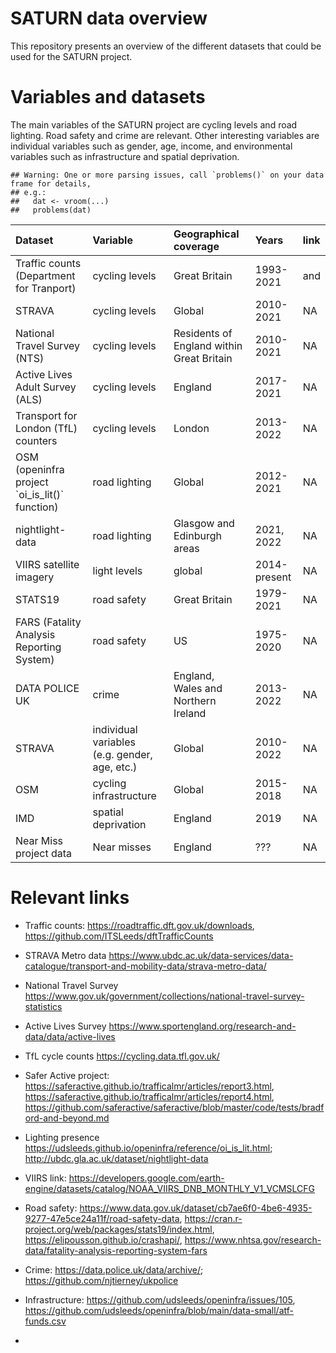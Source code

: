 SATURN data overview
================

This repository presents an overview of the different datasets that
could be used for the SATURN project.

# Variables and datasets

The main variables of the SATURN project are cycling levels and road
lighting. Road safety and crime are relevant. Other interesting
variables are individual variables such as gender, age, income, and
environmental variables such as infrastructure and spatial deprivation.

    ## Warning: One or more parsing issues, call `problems()` on your data frame for details,
    ## e.g.:
    ##   dat <- vroom(...)
    ##   problems(dat)

<table class="table" style="margin-left: auto; margin-right: auto;">
<thead>
<tr>
<th style="text-align:left;">
Dataset
</th>
<th style="text-align:left;">
Variable
</th>
<th style="text-align:left;">
Geographical coverage
</th>
<th style="text-align:left;">
Years
</th>
<th style="text-align:left;">
link
</th>
</tr>
</thead>
<tbody>
<tr>
<td style="text-align:left;">
Traffic counts (Department for Tranport)
</td>
<td style="text-align:left;">
cycling levels
</td>
<td style="text-align:left;">
Great Britain
</td>
<td style="text-align:left;">
1993-2021
</td>
<td style="text-align:left;">
<https://roadtraffic.dft.gov.uk/downloads> and
<https://github.com/ITSLeeds/dftTrafficCounts>
</td>
</tr>
<tr>
<td style="text-align:left;">
STRAVA
</td>
<td style="text-align:left;">
cycling levels
</td>
<td style="text-align:left;">
Global
</td>
<td style="text-align:left;">
2010-2021
</td>
<td style="text-align:left;">
NA
</td>
</tr>
<tr>
<td style="text-align:left;">
National Travel Survey (NTS)
</td>
<td style="text-align:left;">
cycling levels
</td>
<td style="text-align:left;">
Residents of England within Great Britain
</td>
<td style="text-align:left;">
2010-2021
</td>
<td style="text-align:left;">
NA
</td>
</tr>
<tr>
<td style="text-align:left;">
Active Lives Adult Survey (ALS)
</td>
<td style="text-align:left;">
cycling levels
</td>
<td style="text-align:left;">
England
</td>
<td style="text-align:left;">
2017-2021
</td>
<td style="text-align:left;">
NA
</td>
</tr>
<tr>
<td style="text-align:left;">
Transport for London (TfL) counters
</td>
<td style="text-align:left;">
cycling levels
</td>
<td style="text-align:left;">
London
</td>
<td style="text-align:left;">
2013-2022
</td>
<td style="text-align:left;">
NA
</td>
</tr>
<tr>
<td style="text-align:left;">
OSM (openinfra project `oi_is_lit()` function)
</td>
<td style="text-align:left;">
road lighting
</td>
<td style="text-align:left;">
Global
</td>
<td style="text-align:left;">
2012-2021
</td>
<td style="text-align:left;">
NA
</td>
</tr>
<tr>
<td style="text-align:left;">
nightlight-data
</td>
<td style="text-align:left;">
road lighting
</td>
<td style="text-align:left;">
Glasgow and Edinburgh areas
</td>
<td style="text-align:left;">
2021, 2022
</td>
<td style="text-align:left;">
NA
</td>
</tr>
<tr>
<td style="text-align:left;">
VIIRS satellite imagery
</td>
<td style="text-align:left;">
light levels
</td>
<td style="text-align:left;">
global
</td>
<td style="text-align:left;">
2014-present
</td>
<td style="text-align:left;">
NA
</td>
</tr>
<tr>
<td style="text-align:left;">
STATS19
</td>
<td style="text-align:left;">
road safety
</td>
<td style="text-align:left;">
Great Britain
</td>
<td style="text-align:left;">
1979-2021
</td>
<td style="text-align:left;">
NA
</td>
</tr>
<tr>
<td style="text-align:left;">
FARS (Fatality Analysis Reporting System)
</td>
<td style="text-align:left;">
road safety
</td>
<td style="text-align:left;">
US
</td>
<td style="text-align:left;">
1975-2020
</td>
<td style="text-align:left;">
NA
</td>
</tr>
<tr>
<td style="text-align:left;">
DATA POLICE UK
</td>
<td style="text-align:left;">
crime
</td>
<td style="text-align:left;">
England, Wales and Northern Ireland
</td>
<td style="text-align:left;">
2013-2022
</td>
<td style="text-align:left;">
NA
</td>
</tr>
<tr>
<td style="text-align:left;">
STRAVA
</td>
<td style="text-align:left;">
individual variables (e.g. gender, age, etc.)
</td>
<td style="text-align:left;">
Global
</td>
<td style="text-align:left;">
2010-2022
</td>
<td style="text-align:left;">
NA
</td>
</tr>
<tr>
<td style="text-align:left;">
OSM
</td>
<td style="text-align:left;">
cycling infrastructure
</td>
<td style="text-align:left;">
Global
</td>
<td style="text-align:left;">
2015-2018
</td>
<td style="text-align:left;">
NA
</td>
</tr>
<tr>
<td style="text-align:left;">
IMD
</td>
<td style="text-align:left;">
spatial deprivation
</td>
<td style="text-align:left;">
England
</td>
<td style="text-align:left;">
2019
</td>
<td style="text-align:left;">
NA
</td>
</tr>
<tr>
<td style="text-align:left;">
Near Miss project data
</td>
<td style="text-align:left;">
Near misses
</td>
<td style="text-align:left;">
England
</td>
<td style="text-align:left;">
???
</td>
<td style="text-align:left;">
NA
</td>
</tr>
</tbody>
</table>

# Relevant links

- Traffic counts: <https://roadtraffic.dft.gov.uk/downloads>,
  <https://github.com/ITSLeeds/dftTrafficCounts>

- STRAVA Metro data
  <https://www.ubdc.ac.uk/data-services/data-catalogue/transport-and-mobility-data/strava-metro-data/>

- National Travel Survey
  <https://www.gov.uk/government/collections/national-travel-survey-statistics>

- Active Lives Survey
  <https://www.sportengland.org/research-and-data/data/active-lives>

- TfL cycle counts <https://cycling.data.tfl.gov.uk/>

- Safer Active project:
  <https://saferactive.github.io/trafficalmr/articles/report3.html>,
  <https://saferactive.github.io/trafficalmr/articles/report4.html>,
  <https://github.com/saferactive/saferactive/blob/master/code/tests/bradford-and-beyond.md>

- Lighting presence
  <https://udsleeds.github.io/openinfra/reference/oi_is_lit.html>;
  <http://ubdc.gla.ac.uk/dataset/nightlight-data>

- VIIRS link:
  <https://developers.google.com/earth-engine/datasets/catalog/NOAA_VIIRS_DNB_MONTHLY_V1_VCMSLCFG>

- Road safety:
  <https://www.data.gov.uk/dataset/cb7ae6f0-4be6-4935-9277-47e5ce24a11f/road-safety-data>,
  <https://cran.r-project.org/web/packages/stats19/index.html>,
  <https://elipousson.github.io/crashapi/>,
  <https://www.nhtsa.gov/research-data/fatality-analysis-reporting-system-fars>

- Crime: <https://data.police.uk/data/archive/>;
  <https://github.com/njtierney/ukpolice>

- Infrastructure: <https://github.com/udsleeds/openinfra/issues/105>,
  <https://github.com/udsleeds/openinfra/blob/main/data-small/atf-funds.csv>

- 
